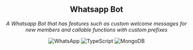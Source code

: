 <br/>
<br/>
<br/>

<div align="center">
  <h2 align="center"> <strong>Whatsapp Bot</strong> </h2>
  <p align="center"> <em>A Whatsapp Bot that has features such as custom welcome messages for new members and callable functions with custom prefixes</em> </p>

  ![WhatsApp](https://img.shields.io/badge/WhatsApp-25D366?style=for-the-badge&logo=whatsapp&logoColor=white)
  ![TypeScript](https://img.shields.io/badge/typescript-%23007ACC.svg?style=for-the-badge&logo=typescript&logoColor=white)
  ![MongoDB](https://img.shields.io/badge/MongoDB-%234ea94b.svg?style=for-the-badge&logo=mongodb&logoColor=white)
</div>

